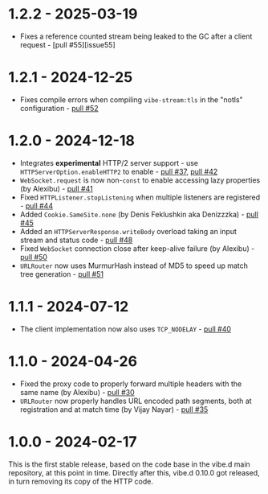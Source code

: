 1.2.2 - 2025-03-19
==================

- Fixes a reference counted stream being leaked to the GC after a client request - [pull #55][issue55]

[issue52]: https://github.com/vibe-d/vibe-http/issues/55


1.2.1 - 2024-12-25
==================

- Fixes compile errors when compiling `vibe-stream:tls` in the "notls" configuration - [pull #52][issue52]

[issue52]: https://github.com/vibe-d/vibe-http/issues/52


1.2.0 - 2024-12-18
==================

- Integrates **experimental** HTTP/2 server support - use `HTTPServerOption.enableHTTP2` to enable - [pull #37][issue37], [pull #42][issue42]
- `WebSocket.request` is now non-`const` to enable accessing lazy properties (by Alexibu) - [pull #41][issue41]
- Fixed `HTTPListener.stopListening` when multiple listeners are registered - [pull #44][issue44]
- Added `Cookie.SameSite.none` (by Denis Feklushkin aka Denizzzka) - [pull #45][issue45]
- Added an `HTTPServerResponse.writeBody` overload taking an input stream and status code - [pull #48][issue48]
- Fixed `WebSocket` connection close after keep-alive failure (by Alexibu) - [pull #50][issue50]
- `URLRouter` now uses MurmurHash instead of MD5 to speed up match tree generation - [pull #51][issue51]

[issue37]: https://github.com/vibe-d/vibe-http/issues/37
[issue41]: https://github.com/vibe-d/vibe-http/issues/41
[issue42]: https://github.com/vibe-d/vibe-http/issues/42
[issue44]: https://github.com/vibe-d/vibe-http/issues/44
[issue45]: https://github.com/vibe-d/vibe-http/issues/45
[issue48]: https://github.com/vibe-d/vibe-http/issues/48
[issue50]: https://github.com/vibe-d/vibe-http/issues/50
[issue51]: https://github.com/vibe-d/vibe-http/issues/51


1.1.1 - 2024-07-12
==================

- The client implementation now also uses `TCP_NODELAY` - [pull #40][issue40]

[issue40]: https://github.com/vibe-d/vibe-http/issues/40


1.1.0 - 2024-04-26
==================

- Fixed the proxy code to properly forward multiple headers with the same name (by Alexibu) - [pull #30][issue30]
- `URLRouter` now properly handles URL encoded path segments, both at registration and at match time (by Vijay Nayar) - [pull #35][issue35]

[issue30]: https://github.com/vibe-d/vibe-http/issues/30
[issue35]: https://github.com/vibe-d/vibe-http/issues/35


1.0.0 - 2024-02-17
==================

This is the first stable release, based on the code base in the vibe.d main
repository, at this point in time. Directly after this, vibe.d 0.10.0 got
released, in turn removing its copy of the HTTP code.
